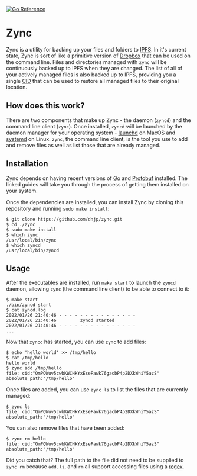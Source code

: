 [![Go Reference](https://pkg.go.dev/badge/github.com/dnjp/zync.svg)](https://pkg.go.dev/github.com/dnjp/zync)

# Zync

Zync is a utility for backing up your files and folders to [IPFS](https://ipfs.io/). In it's current state, Zync is sort of like a primitive version of [Dropbox](https://www.dropbox.com/home) that can be used on the command line. Files and directories managed with `zync` will be continuously backed up to IPFS when they are changed. The list of all of your actively managed files is also backed up to IPFS, providing you a single [CID](https://docs.ipfs.io/concepts/content-addressing/) that can be used to restore all managed files to their original location.

## How does this work?

There are two components that make up Zync - the daemon (`zyncd`) and the command line client (`zync`). Once installed, `zyncd` will be launched by the daemon manager for your operating system - [launchd](https://en.wikipedia.org/wiki/Launchd) on MacOS and [systemd](https://en.wikipedia.org/wiki/Systemd) on Linux. `zync`, the command line client, is the tool you use to add and remove files as well as list those that are already managed.

## Installation

Zync depends on having recent versions of [Go](https://go.dev/learn/) and
[Protobuf](https://grpc.io/docs/protoc-installation/) installed. The linked
guides will take you through the process of getting them installed on your
system.

Once the dependencies are installed, you can install Zync by cloning this
repository and running `sudo make
install`:

```
$ git clone https://github.com/dnjp/zync.git
$ cd ./zync
$ sudo make install
$ which zync
/usr/local/bin/zync
$ which zyncd
/usr/local/bin/zyncd
```

## Usage

After the executables are installed, run `make start` to launch the `zyncd` daemon, allowing `zync` (the command line client) to be able to connect to it:

```
$ make start
./bin/zyncd start
$ cat zyncd.log
2022/01/26 21:40:46 - - - - - - - - - - - - - - -
2022/01/26 21:40:46         zyncd started
2022/01/26 21:40:46 - - - - - - - - - - - - - - -
...
```

Now that `zyncd` has started, you can use `zync` to add files:

```
$ echo 'hello world' >> /tmp/hello
$ cat /tmp/hello
hello world
$ zync add /tmp/hello
file: cid:"QmPQWuv5cwbKWCHkYxEseFawk76gacbP4p2DXkWniY5azS"  absolute_path:"/tmp/hello"
```

Once files are added, you can use `zync ls` to list the files that are currently managed:

```
$ zync ls
file: cid:"QmPQWuv5cwbKWCHkYxEseFawk76gacbP4p2DXkWniY5azS"  absolute_path:"/tmp/hello"
```

You can also remove files that have been added:

```
$ zync rm hello
file: cid:"QmPQWuv5cwbKWCHkYxEseFawk76gacbP4p2DXkWniY5azS"  absolute_path:"/tmp/hello"
```

Did you catch that? The full path to the file did not need to be supplied to `zync rm` because `add`, `ls`, and `rm` all support accessing files using a [regex](https://github.com/google/re2/wiki/Syntax).
